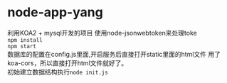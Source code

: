 # node-app-yang
利用KOA2 + mysql开发的项目
使用node-jsonwebtoken来处理toke</br>
<code>npm install</code></br>
<code>npm start</code></br>
数据库的配置在config.js里面,开启服务后直接打开static里面的html文件
用了koa-cors，所以直接打开html文件就好了。</br>
初始建立数据结构执行<code>node init.js</code>
